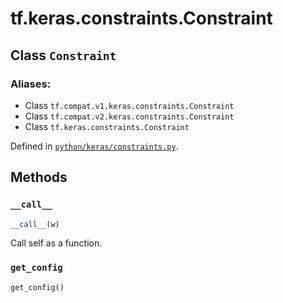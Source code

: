 <div itemscope itemtype="http://developers.google.com/ReferenceObject">
<meta itemprop="name" content="tf.keras.constraints.Constraint" />
<meta itemprop="path" content="Stable" />
<meta itemprop="property" content="__call__"/>
<meta itemprop="property" content="get_config"/>
</div>

# tf.keras.constraints.Constraint

## Class `Constraint`





### Aliases:

* Class `tf.compat.v1.keras.constraints.Constraint`
* Class `tf.compat.v2.keras.constraints.Constraint`
* Class `tf.keras.constraints.Constraint`



Defined in [`python/keras/constraints.py`](/code/stable/tensorflow/python/keras/constraints.py).

<!-- Placeholder for "Used in" -->


## Methods

<h3 id="__call__"><code>__call__</code></h3>

``` python
__call__(w)
```

Call self as a function.


<h3 id="get_config"><code>get_config</code></h3>

``` python
get_config()
```






